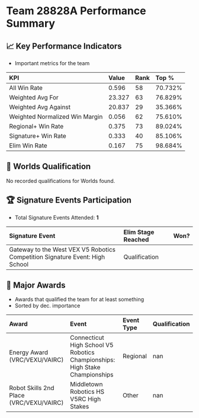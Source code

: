 # Team 28828A Performance Summary

## 📈 Key Performance Indicators
- Important metrics for the team

| KPI | Value | Rank | Top % |
|:---|:-----|:----|:-----|
| All Win Rate | 0.596 | 58 | 70.732% |
| Weighted Avg For | 23.327 | 63 | 76.829% |
| Weighted Avg Against | 20.837 | 29 | 35.366% |
| Weighted Normalized Win Margin | 0.056 | 62 | 75.610% |
| Regional+ Win Rate | 0.375 | 73 | 89.024% |
| Signature+ Win Rate | 0.333 | 40 | 85.106% |
| Elim Win Rate | 0.167 | 75 | 98.684% |


## 🎯 Worlds Qualification
No recorded qualifications for Worlds found.

## 🏆 Signature Events Participation
- Total Signature Events Attended: **1**

| Signature Event | Elim Stage Reached | Won? |
|:----------------|:-------------------|:----|
| Gateway to the West VEX V5 Robotics Competition Signature Event: High School | Qualification |  |


## 🥇 Major Awards
- Awards that qualified the team for at least something
- Sorted by dec. importance

| Award | Event | Event Type | Qualification |
|:------|:------|:-----------|:--------------|
| Energy Award (VRC/VEXU/VAIRC) | Connecticut High School V5 Robotics Championships: High Stake Championships | Regional | nan |
| Robot Skills 2nd Place (VRC/VEXU/VAIRC) | Middletown Robotics HS V5RC High Stakes | Other | nan |

